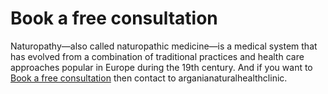 # Book a free consultation
Naturopathy—also called naturopathic medicine—is a medical system that has evolved from a combination of traditional practices and health care approaches popular in Europe during the 19th century. And if you want to [Book a free consultation](https://arganianaturalhealthclinic.com/services/complimentary-meet-and-greet) then contact to arganianaturalhealthclinic.
